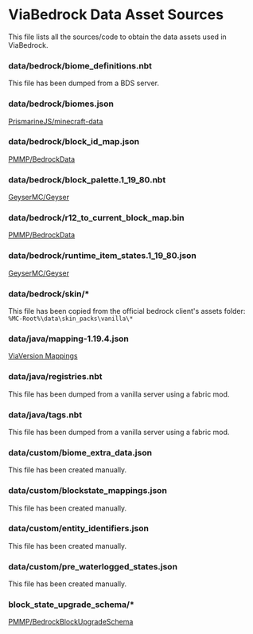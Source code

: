 # ViaBedrock Data Asset Sources

This file lists all the sources/code to obtain the data assets used in ViaBedrock.

### data/bedrock/biome_definitions.nbt
This file has been dumped from a BDS server.

### data/bedrock/biomes.json
[PrismarineJS/minecraft-data](https://github.com/PrismarineJS/minecraft-data/blob/master/data/bedrock/1.19.1/biomes.json)

### data/bedrock/block_id_map.json
[PMMP/BedrockData](https://github.com/pmmp/BedrockData/blob/71c36e048dc51ee1d6383385311a43e912b30850/block_id_map.json)

### data/bedrock/block_palette.1_19_80.nbt
[GeyserMC/Geyser](https://github.com/GeyserMC/Geyser/blob/master/core/src/main/resources/bedrock/block_palette.1_19_80.nbt)

### data/bedrock/r12_to_current_block_map.bin
[PMMP/BedrockData](https://github.com/pmmp/BedrockData/blob/master/r12_to_current_block_map.bin)

### data/bedrock/runtime_item_states.1_19_80.json
[GeyserMC/Geyser](https://github.com/GeyserMC/Geyser/blob/master/core/src/main/resources/bedrock/runtime_item_states.1_19_80.json)

### data/bedrock/skin/*
This file has been copied from the official bedrock client's assets folder:  
`%MC-Root%\data\skin_packs\vanilla\*`

### data/java/mapping-1.19.4.json
[ViaVersion Mappings](https://github.com/ViaVersion/Mappings/blob/main/mappings/mapping-1.19.4.json)

### data/java/registries.nbt
This file has been dumped from a vanilla server using a fabric mod.

### data/java/tags.nbt
This file has been dumped from a vanilla server using a fabric mod.

### data/custom/biome_extra_data.json
This file has been created manually.

### data/custom/blockstate_mappings.json
This file has been created manually.

### data/custom/entity_identifiers.json
This file has been created manually.

### data/custom/pre_waterlogged_states.json
This file has been created manually.

### block_state_upgrade_schema/*
[PMMP/BedrockBlockUpgradeSchema](https://github.com/pmmp/BedrockBlockUpgradeSchema)
